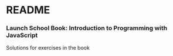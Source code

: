 # README #

### Launch School Book: Introduction to Programming with JavaScript

Solutions for exercises in the book
